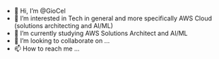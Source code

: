 - 👋 Hi, I’m @GioCel
- 👀 I’m interested in Tech in general and more specifically AWS Cloud (solutions architecting and AI/ML)
- 🌱 I’m currently studying AWS Solutions Architect and AI/ML
- 💞️ I’m looking to collaborate on ...
- 📫 How to reach me ...

<!---
GioCel/GioCel is a ✨ special ✨ repository because its `README.md` (this file) appears on your GitHub profile.
You can click the Preview link to take a look at your changes.
--->
